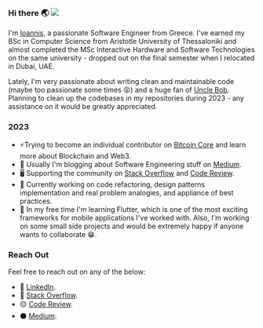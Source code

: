 ### Hi there :earth_asia: ![](https://visitor-badge.glitch.me/badge?page_id=gbrandtio.gbrandtio) 
I'm [Ioannis](https://www.linkedin.com/in/ioannis-brandt/), a passionate Software Engineer from Greece. I've earned my BSc in Computer Science from Aristotle University of Thessaloniki and almost completed the MSc Interactive Hardware and Software Technologies on the same university - dropped out on the final semester when I relocated in Dubai, UAE.

Lately, I'm very passionate about writing clean and maintainable code (maybe too passionate some times :stuck_out_tongue_closed_eyes:) and a huge fan of [Uncle Bob](https://en.wikipedia.org/wiki/Robert_C._Martin). Planning to clean up the codebases in my repositories during 2023 - any assistance on it would be greatly appreciated.

### 2023
- ⚡Trying to become an individual contributor on [Bitcoin Core](https://github.com/bitcoin/bitcoin) and learn more about Blockchain and Web3.
- :book: Usually I'm blogging about Software Engineering stuff on [Medium](https://ioannis-brandt.medium.com/).
- :desktop_computer: Supporting the community on [Stack Overflow](https://stackoverflow.com/users/6392398/ioannis-brant-ioannidis) and [Code Review](https://codereview.stackexchange.com/users/268896/ioannis-brant-ioannidis).
- 🔭 Currently working on code refactoring, design patterns implementation and real problem analogies, and appliance of best practices.
- :page_with_curl: In my free time I'm learning Flutter, which is one of the most exciting frameworks for mobile applications I've worked with. Also, I'm working on some small side projects and would be extremely happy if anyone wants to collaborate :grin:.

### Reach Out
Feel free to reach out on any of the below:
- :large_blue_circle: [LinkedIn](https://www.linkedin.com/in/ioannis-brandt/).
- :red_circle: [Stack Overflow](https://stackoverflow.com/users/6392398/ioannis-brant-ioannidis).
- :yellow_circle: [Code Review](https://codereview.stackexchange.com/users/268896/ioannis-brant-ioannidis).
- :black_circle: [Medium](https://medium.com/@ioannis-brandt).
